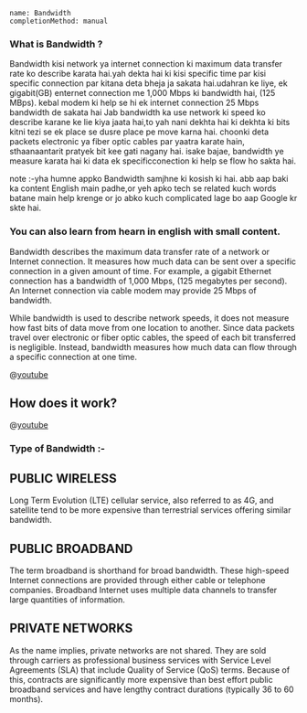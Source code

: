 ```ngMeta
name: Bandwidth
completionMethod: manual
```

### What is Bandwidth ?

Bandwidth kisi network ya internet connection ki maximum data transfer
rate ko describe karata hai.yah dekta hai ki kisi specific time par kisi specific
connection par kitana deta bheja ja sakata hai.udahran ke liye, ek gigabit(GB) enternet
connection me 1,000 Mbps ki bandwidth hai, (125 MBps). kebal modem ki help se hi 
ek internet connection 25 Mbps bandwidth
de sakata hai
Jab bandwidth ka use network ki speed ko describe karane ke lie kiya jaata hai,to yah nani dekhta
hai ki dekhta ki bits kitni tezi se ek place se dusre place pe move karna hai. choonki deta 
packets electronic ya fiber optic cables par yaatra karate hain, sthaanaantarit pratyek 
bit kee gati nagany hai. isake bajae, bandwidth ye measure karata hai ki data ek specificconection 
ki help se flow ho sakta hai.

note :-yha humne appko Bandwidth samjhne ki kosish ki hai.
abb aap baki ka content English main padhe,or yeh apko tech se related kuch words batane main help krenge or jo abko kuch complicated lage bo aap Google kr skte hai.

### You can also learn from hearn in english with small content.

Bandwidth describes the maximum data transfer rate of a network or Internet connection. It measures how much data can be sent over a specific connection in a given amount of time. For example, a gigabit Ethernet connection has a bandwidth of 1,000 Mbps, (125 megabytes per second). An Internet connection via cable modem may provide 25 Mbps of bandwidth.

While bandwidth is used to describe network speeds, it does not measure how fast bits of data move from one location to another. Since data packets travel over electronic or fiber optic cables, the speed of each bit transferred is negligible. Instead, bandwidth measures how much data can flow through a specific connection at one time.

@[youtube](2qpFgKVmyMc )

## How does it work?

@[youtube](4i3pmmXuS8s)

### Type of Bandwidth :-

## PUBLIC WIRELESS

Long Term Evolution (LTE) cellular service, also referred to as 4G, and satellite tend to be more expensive than terrestrial services offering similar bandwidth. 

## PUBLIC BROADBAND

The term broadband is shorthand for broad bandwidth. These high-speed Internet connections are provided through either cable or telephone companies. Broadband Internet uses multiple data channels to transfer large quantities of information.

## PRIVATE NETWORKS

As the name implies, private networks are not shared. They are sold through carriers as professional business services with Service Level Agreements (SLA) that include Quality of Service (QoS) terms. Because of this, contracts are significantly more expensive than best effort public broadband services and have lengthy contract durations (typically 36 to 60 months).

